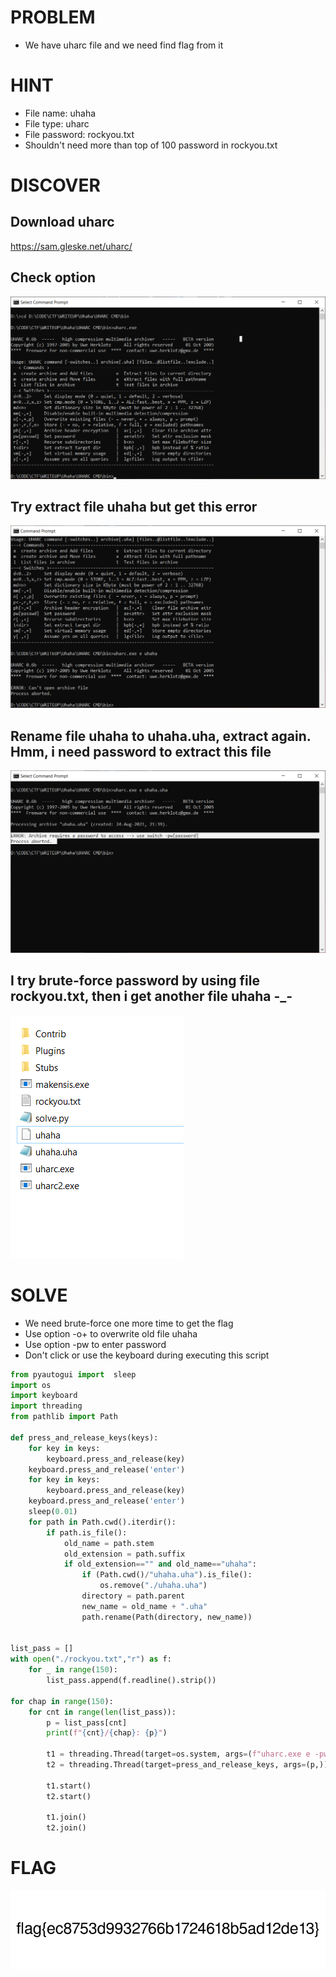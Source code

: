 # PROBLEM
* We have uharc file and we need find flag from it

# HINT
* File name: uhaha
* File type: uharc
* File password: rockyou.txt
* Shouldn't need more than top of 100 password in rockyou.txt
# DISCOVER
## Download uharc 
https://sam.gleske.net/uharc/
## Check option
![](./img/checkoption.png)
## Try extract file uhaha but get this error
![](./img/cant_extract.png)
## Rename file uhaha to uhaha.uha, extract again. Hmm, i need password to extract this file
![](./img/required_pass.png)

##  I try brute-force password by using file rockyou.txt, then i get another file uhaha -_-
![](./img/another.PNG)

# SOLVE
* We need brute-force one more time to get the flag
* Use option -o+ to overwrite old file uhaha
* Use option -pw to enter password
* Don't click or use the keyboard during executing this script



```python
from pyautogui import  sleep
import os
import keyboard
import threading
from pathlib import Path

def press_and_release_keys(keys):
    for key in keys:
        keyboard.press_and_release(key)
    keyboard.press_and_release('enter')
    for key in keys:
        keyboard.press_and_release(key)
    keyboard.press_and_release('enter')
    sleep(0.01)
    for path in Path.cwd().iterdir():
        if path.is_file():
            old_name = path.stem
            old_extension = path.suffix
            if old_extension=="" and old_name=="uhaha":
                if (Path.cwd()/"uhaha.uha").is_file():
                    os.remove("./uhaha.uha")
                directory = path.parent
                new_name = old_name + ".uha"
                path.rename(Path(directory, new_name))


list_pass = []
with open("./rockyou.txt","r") as f:
    for _ in range(150):
        list_pass.append(f.readline().strip())

for chap in range(150):
    for cnt in range(len(list_pass)):
        p = list_pass[cnt]
        print(f"{cnt}/{chap}: {p}")

        t1 = threading.Thread(target=os.system, args=(f"uharc.exe e -pw -o+ uhaha.uha",))
        t2 = threading.Thread(target=press_and_release_keys, args=(p,))
        
        t1.start()
        t2.start()
        
        t1.join()
        t2.join()
```

# FLAG
![](./img/flag.png)
